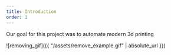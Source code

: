 ```yaml
---
title: Introduction
order: 1
---
```

Our goal for this project was to automate modern 3d printing

![removing_gif]({{ "/assets/remove_example.gif" | absolute_url }})

